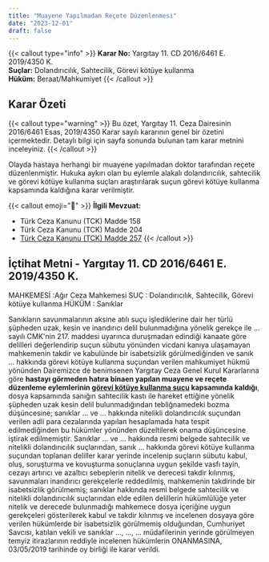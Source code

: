 ```yaml
---
title: "Muayene Yapılmadan Reçete Düzenlenmesi"
date: "2023-12-01"
draft: false
---
```


{{< callout type="info" >}}
**Karar No:** Yargıtay 11. CD 2016/6461 E. 2019/4350 K.  
**Suçlar:** Dolandırıcılık, Sahtecilik, Görevi kötüye kullanma  
**Hüküm:** Beraat/Mahkumiyet
{{< /callout >}}

## Karar Özeti

{{< callout type="warning" >}}
Bu özet, Yargıtay 11. Ceza Dairesinin 2016/6461 Esas, 2019/4350 Karar sayılı kararının genel bir özetini içermektedir. Detaylı bilgi için sayfa sonunda bulunan tam karar metnini inceleyiniz.
{{< /callout >}}

Olayda hastaya herhangi bir muayene yapılmadan doktor tarafından reçete düzenlenmiştir. Hukuka aykırı olan bu eylemle alakalı dolandırıcılık, sahtecilik ve görevi kötüye kullanma suçları araştırılarak suçun görevi kötüye kullanma kapsamında kaldığına karar verilmiştir.

{{< callout emoji="📖" >}}
**İlgili Mevzuat:**

- Türk Ceza Kanunu (TCK) Madde 158
- Türk Ceza Kanunu (TCK) Madde 204
- [Türk Ceza Kanunu (TCK) Madde 257](/content/docs/ceza/tck/md-257)
  {{< /callout >}}

## İçtihat Metni - Yargıtay 11. CD 2016/6461 E. 2019/4350 K.

MAHKEMESİ :Ağır Ceza Mahkemesi
SUÇ : Dolandırıcılık, Sahtecilik, Görevi kötüye kullanma
HÜKÜM : Sanıklar

Sanıkların savunmalarının aksine atılı suçu işlediklerine dair her türlü şüpheden uzak, kesin ve inandırıcı delil bulunmadığına yönelik gerekçe ile ... sayılı CMK'nin 217. maddesi uyarınca duruşmadan edindiği kanaate göre delilleri değerlendirip suçun sübutu yönünden vicdani kanıya ulaşamayan mahkemenin takdir ve kabulünde bir isabetsizlik görülmediğinden ve sanık ... hakkında görevi kötüye kullanma suçundan verilen mahkumiyet hükmü yönünden Dairemizce de benimsenen Yargıtay Ceza Genel Kurul Kararlarına göre **hastayı görmeden hatıra binaen yapılan muayene ve reçete düzenleme eylemlerinin [görevi kötüye kullanma suçu](/content/docs/ceza/tck/md-257) kapsamında kaldığı**, dosya kapsamında sanığın sahtecilik kastı ile hareket ettiğine yönelik şüpheden uzak kesin delil bulunmadığından tebliğnamedeki bozma düşüncesine; sanıklar ... ve ... hakkında nitelikli dolandırıcılık suçundan verilen adli para cezalarında yapılan hesaplamada hata tespit edilmediğinden bu hükümler yönünden düzeltilerek onama düşüncesine iştirak edilmemiştir.
Sanıklar ... ve ... hakkında resmi belgede sahtecilik ve nitelikli dolandırıcılık suçlarından, sanık ... hakkında görevi kötüye kullanma suçundan toplanan deliller karar yerinde incelenip suçların sübutu kabul, oluş, soruşturma ve kovuşturma sonuçlarına uygun şekilde vasfı tayin, cezayı artırıcı ve azaltıcı sebeplerin nitelik ve derecesi takdir kılınmış, savunmaları inandırıcı gerekçelerle reddedilmiş, mahkemenin takdirinde bir isabetsizlik görülmemiş; sanıklar hakkında resmi belgede sahtecilik ve nitelikli dolandırıcılık suçlarından elde edilen delillerin hükümlülüğe yeter nitelik ve derecede bulunmadığı mahkemece dosya içeriğine uygun gerekçeleri gösterilerek kabul ve takdir kılınmış ve incelenen dosyaya göre verilen hükümlerde bir isabetsizlik görülmemiş olduğundan, Cumhuriyet Savcısı, katılan vekili ve sanıklar ..., ..., ... müdafilerinin yerinde görülmeyen temyiz itirazlarının reddiyle incelenen hükümlerin ONANMASINA, 03/05/2019 tarihinde oy birliği ile karar verildi.
